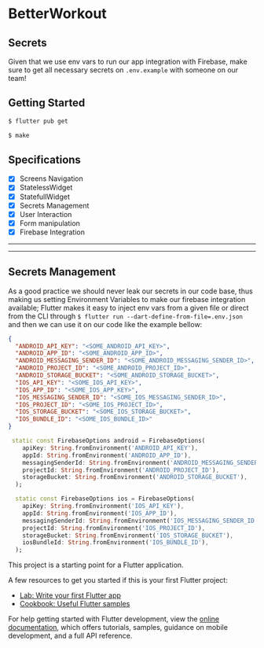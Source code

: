 # BetterWorkout

## Secrets
Given that we use env vars to run our app integration with Firebase, make sure
to get all necessary secrets on `.env.example` with someone on our team!

## Getting Started

```bash
$ flutter pub get
```

```bash
$ make
```
## Specifications
- [x] Screens Navigation
- [x] StatelessWidget
- [x] StatefullWidget
- [x] Secrets Management
- [x] User Interaction
- [x] Form manipulation
- [x] Firebase Integration

---
---

## Secrets Management
As a good practice we should never leak our secrets in our code base, thus
making us setting Environment Variables to make our firebase integration
available;
Flutter makes it easy to inject env vars from a given file or direct from the
CLI through `$ flutter run --dart-define-from-file=.env.json` and then we can
use it on our code like the example bellow:

```json FILE:.env.json
{
  "ANDROID_API_KEY": "<SOME_ANDROID_API_KEY>",
  "ANDROID_APP_ID": "<SOME_ANDROID_APP_ID>",
  "ANDROID_MESSAGING_SENDER_ID": "<SOME_ANDROID_MESSAGING_SENDER_ID>",
  "ANDROID_PROJECT_ID": "<SOME_ANDROID_PROJECT_ID>",
  "ANDROID_STORAGE_BUCKET": "<SOME_ANDROID_STORAGE_BUCKET>",
  "IOS_API_KEY": "<SOME_IOS_API_KEY>",
  "IOS_APP_ID": "<SOME_IOS_APP_KEY>",
  "IOS_MESSAGING_SENDER_ID": "<SOME_IOS_MESSAGING_SENDER_ID>",
  "IOS_PROJECT_ID": "<SOME_IOS_PROJECT_ID>",
  "IOS_STORAGE_BUCKET": "<SOME_IOS_STORAGE_BUCKET>",
  "IOS_BUNDLE_ID": "<SOME_IOS_BUNDLE_ID>"
}
```

```dart
 static const FirebaseOptions android = FirebaseOptions(
    apiKey: String.fromEnvironment('ANDROID_API_KEY'),
    appId: String.fromEnvironment('ANDROID_APP_ID'),
    messagingSenderId: String.fromEnvironment('ANDROID_MESSAGING_SENDER_ID'),
    projectId: String.fromEnvironment('ANDROID_PROJECT_ID'),
    storageBucket: String.fromEnvironment('ANDROID_STORAGE_BUCKET'),
  );

  static const FirebaseOptions ios = FirebaseOptions(
    apiKey: String.fromEnvironment('IOS_API_KEY'),
    appId: String.fromEnvironment('IOS_APP_ID'),
    messagingSenderId: String.fromEnvironment('IOS_MESSAGING_SENDER_ID'),
    projectId: String.fromEnvironment('IOS_PROJECT_ID'),
    storageBucket: String.fromEnvironment('IOS_STORAGE_BUCKET'),
    iosBundleId: String.fromEnvironment('IOS_BUNDLE_ID'),
  );
```

This project is a starting point for a Flutter application.

A few resources to get you started if this is your first Flutter project:

- [Lab: Write your first Flutter app](https://docs.flutter.dev/get-started/codelab)
- [Cookbook: Useful Flutter samples](https://docs.flutter.dev/cookbook)

For help getting started with Flutter development, view the
[online documentation](https://docs.flutter.dev/), which offers tutorials,
samples, guidance on mobile development, and a full API reference.
